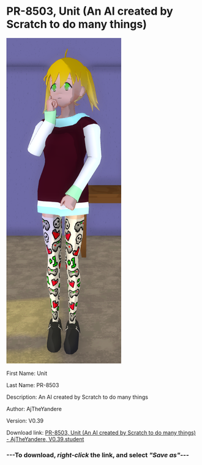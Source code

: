# PR-8503, Unit (An AI created by Scratch to do many things)

<img src = "https://raw.githubusercontent.com/Arbiter1223/Daigaku-Gurashi-Custom-Students/master/Students/Files/PR-8503%2C%20Unit%20(An%20AI%20created%20by%20Scratch%20to%20do%20many%20things).png">

First Name: Unit

Last Name: PR-8503

Description: An AI created by Scratch to do many things

Author: AjTheYandere

Version: V0.39

Download link: <a href="https://raw.githubusercontent.com/Arbiter1223/Daigaku-Gurashi-Custom-Students/master/Students/Files/PR-8503%2C%20Unit%20(An%20AI%20created%20by%20Scratch%20to%20do%20many%20things)%20-%20AjTheYandere%2C%20V0.39.student">PR-8503, Unit (An AI created by Scratch to do many things) - AjTheYandere, V0.39.student</a>

### ---**To download, _right-click_ the link, and select _"Save as"_**---
